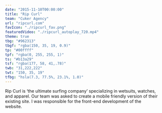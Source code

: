 ```yaml
---
date: "2015-11-10T00:00:00"
title: "Rip Curl"
team: "Cuker Agency"
url: "ripcurl.com"
favIcon: "./ripcurl_fav.png"
featuredVideo: "./ripcurl_autoplay_720.mp4"
theme: true
tbg: "#962313"
tbgf: "rgba(150, 35, 19, 0.9)"
tp: "#00ffff"
tpf: "rgba(0, 255, 255, 1)"
ts: "#b13a29"
tsf: "rgba(177, 58, 41,.78)"
twb: "31,222,222"
twt: "150, 35, 19"
tfbg: "hsla(7.3, 77.5%, 23.1%, 1.0)"
---
```

Rip Curl is &lsquo;the ultimate surfing company&rsquo; specializing in wetsuits, watches, and apparel. Our team was asked to create a mobile friendly version of their existing site. I was responsible for the front-end development of the website.
